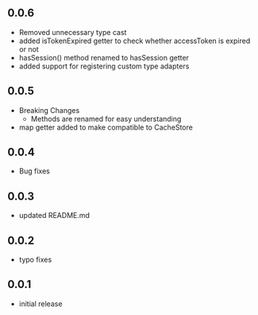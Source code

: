 ## 0.0.6

- Removed unnecessary type cast
- added isTokenExpired getter to check whether accessToken is expired or not
- hasSession() method renamed to hasSession getter
- added support for registering custom type adapters

## 0.0.5

- Breaking Changes
    - Methods are renamed for easy understanding
- map getter added to make compatible to CacheStore

## 0.0.4

- Bug fixes

## 0.0.3

- updated README.md

## 0.0.2

- typo fixes

## 0.0.1

- initial release

